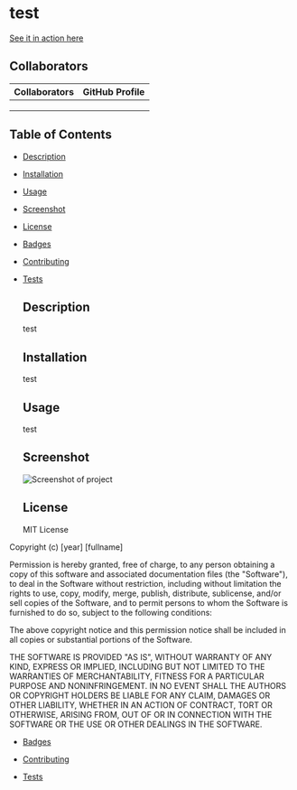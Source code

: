 # test
  <a href = "test">See it in action here</a>
  
  ## Collaborators

| Collaborators | GitHub Profile |
|:---:|:---:|
|   |   |
|   |   |
|   |   |

  
  ## Table of Contents
* [Description](#description)
* [Installation](#installation)
* [Usage](#usage)
* [Screenshot](#screenshot)
* [License](#License)
* [Badges](#badges)
* [Contributing](#contributing)
* [Tests](#tests)

  
  ## Description
  
  test
  
  <!-- Add more to flesh out your project here -->
  
  ## Installation
  
  test

  <!-- Add more to flesh out your project here -->
  
  ## Usage
  
  test
  
  <!-- Add more to flesh out your project here -->
  
  ## Screenshot
  <img src = "test" alt = "Screenshot of project">
  
  ## License
  MIT License

Copyright (c) [year] [fullname]

Permission is hereby granted, free of charge, to any person obtaining a copy of this software and associated documentation files (the "Software"), to deal in the Software without restriction, including without limitation the rights to use, copy, modify, merge, publish, distribute, sublicense, and/or sell copies of the Software, and to permit persons to whom the Software is furnished to do so, subject to the following conditions:

The above copyright notice and this permission notice shall be included in all copies or substantial portions of the Software.

THE SOFTWARE IS PROVIDED "AS IS", WITHOUT WARRANTY OF ANY KIND, EXPRESS OR IMPLIED, INCLUDING BUT NOT LIMITED TO THE WARRANTIES OF MERCHANTABILITY, FITNESS FOR A PARTICULAR PURPOSE AND NONINFRINGEMENT. IN NO EVENT SHALL THE AUTHORS OR COPYRIGHT HOLDERS BE LIABLE FOR ANY CLAIM, DAMAGES OR OTHER LIABILITY, WHETHER IN AN ACTION OF CONTRACT, TORT OR OTHERWISE, ARISING FROM, OUT OF OR IN CONNECTION WITH THE SOFTWARE OR THE USE OR OTHER DEALINGS IN THE SOFTWARE.
  
  * [Badges](#badges)
  
  * [Contributing](#contributing)
  
  * [Tests](#tests)
